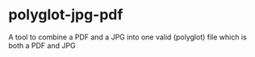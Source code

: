# polyglot-jpg-pdf
A tool to combine a PDF and a JPG into one valid (polyglot) file which is both a PDF and JPG 
